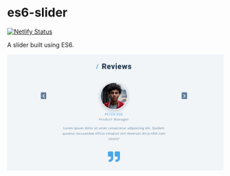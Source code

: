 # es6-slider

[![Netlify Status](https://api.netlify.com/api/v1/badges/bac716ba-5244-4edd-a49a-928ed9cf3cd4/deploy-status)](https://app.netlify.com/sites/es6-slider/deploys)

A slider built using ES6.

![Preview](https://github.com/Hrodberht/es6-slider/blob/main/desktop-preview.png)
